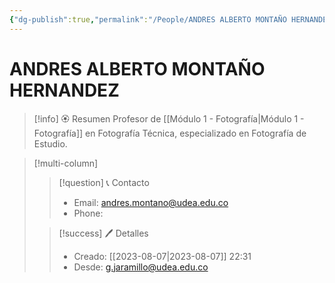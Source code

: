 ```yaml
---
{"dg-publish":true,"permalink":"/People/ANDRES ALBERTO MONTAÑO HERNANDEZ/","title":"ANDRES ALBERTO MONTAÑO HERNANDEZ","updated":"2023-12-30T18:06:00.262-05:00"}
---
```



# ANDRES ALBERTO MONTAÑO HERNANDEZ

> [!info] 🏵️ Resumen
> Profesor de [[Módulo 1 - Fotografía\|Módulo 1 - Fotografía]] en Fotografía Técnica, especializado en Fotografía de Estudio.

> [!multi-column]
> 
> > [!question] 📞 Contacto
> > - Email: andres.montano@udea.edu.co 
> > - Phone:  
> 
> > [!success] 🖊️ Detalles
> > - Creado: [[2023-08-07\|2023-08-07]] 22:31
> > - Desde: g.jaramillo@udea.edu.co  
